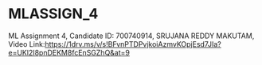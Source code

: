 # MLASSIGN_4
ML Assignment 4,
Candidate ID: 700740914, SRUJANA REDDY MAKUTAM, 
Video Link:https://1drv.ms/v/s!BFvnPTDPvjkoiAzmvKOpjEsd7JIa?e=UKl2I8pnDEKM8fcEnSGZhQ&at=9
